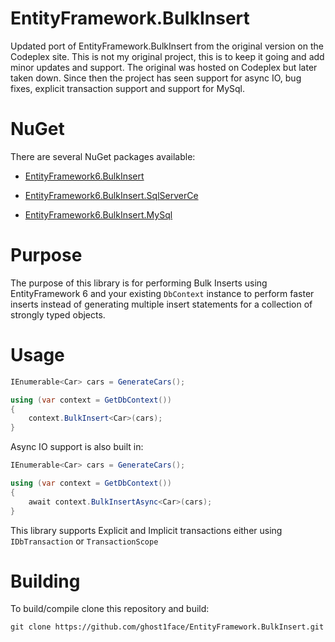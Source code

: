 # EntityFramework.BulkInsert
Updated port of EntityFramework.BulkInsert from the original version on the Codeplex site. This is not my original project, this is to keep it going and add minor updates and support.  The original was hosted on Codeplex but later taken down.  Since then the project has seen support for async IO, bug fixes, explicit transaction support and support for MySql.

# NuGet
There are several NuGet packages available:
* [EntityFramework6.BulkInsert](https://www.nuget.org/packages/EntityFramework6.BulkInsert/)

* [EntityFramework6.BulkInsert.SqlServerCe](https://www.nuget.org/packages/EntityFramework6.BulkInsert.SqlServerCe/)

* [EntityFramework6.BulkInsert.MySql](https://www.nuget.org/packages/EntityFramework6.BulkInsert.MySql/)

# Purpose
The purpose of this library is for performing Bulk Inserts using EntityFramework 6 and your existing `DbContext` instance to perform faster inserts instead of generating multiple insert statements for a collection of strongly typed objects.

# Usage

```cs
IEnumerable<Car> cars = GenerateCars();

using (var context = GetDbContext())
{
    context.BulkInsert<Car>(cars);
}
```

Async IO support is also built in:

```cs
IEnumerable<Car> cars = GenerateCars();

using (var context = GetDbContext())
{
    await context.BulkInsertAsync<Car>(cars);
}
```

This library supports Explicit and Implicit transactions either using `IDbTransaction` or `TransactionScope`

# Building
To build/compile clone this repository and build:

```
git clone https://github.com/ghost1face/EntityFramework.BulkInsert.git
```
